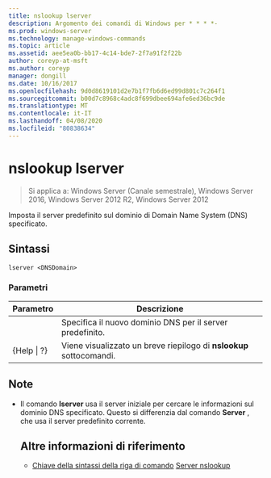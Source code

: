 ```yaml
---
title: nslookup lserver
description: Argomento dei comandi di Windows per * * * *-
ms.prod: windows-server
ms.technology: manage-windows-commands
ms.topic: article
ms.assetid: aee5ea0b-bb17-4c14-bde7-2f7a91f2f22b
author: coreyp-at-msft
ms.author: coreyp
manager: dongill
ms.date: 10/16/2017
ms.openlocfilehash: 9d0d8619101d2e7b1f7fb6d6ed99d801c7c264f1
ms.sourcegitcommit: b00d7c8968c4adc8f699dbee694afe6ed36bc9de
ms.translationtype: MT
ms.contentlocale: it-IT
ms.lasthandoff: 04/08/2020
ms.locfileid: "80838634"
---
```

# <a name="nslookup-lserver"></a>nslookup lserver

>Si applica a: Windows Server (Canale semestrale), Windows Server 2016, Windows Server 2012 R2, Windows Server 2012

Imposta il server predefinito sul dominio di Domain Name System (DNS) specificato.
## <a name="syntax"></a>Sintassi
```
lserver <DNSDomain> 
```
### <a name="parameters"></a>Parametri

|    Parametro    |                      Descrizione                      |
|-----------------|-------------------------------------------------------|
|   <DNSDomain>   | Specifica il nuovo dominio DNS per il server predefinito.  |
| {Help &#124; ?} | Viene visualizzato un breve riepilogo di **nslookup** sottocomandi. |

## <a name="remarks"></a>Note
- Il comando **lserver** usa il server iniziale per cercare le informazioni sul dominio DNS specificato. Questo si differenzia dal comando **Server** , che usa il server predefinito corrente.
  ## <a name="additional-references"></a>Altre informazioni di riferimento
  - [Chiave della sintassi della riga di comando](command-line-syntax-key.md)
  [Server nslookup](nslookup-server.md)
